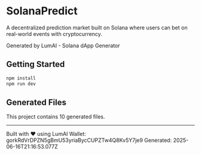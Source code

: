 # SolanaPredict

A decentralized prediction market built on Solana where users can bet on real-world events with cryptocurrency.

Generated by LumAI - Solana dApp Generator

## Getting Started

```bash
npm install
npm run dev
```

## Generated Files

This project contains 10 generated files.

---

Built with ❤️ using LumAI
Wallet: gorkRdVrDPZN5gBmU53yriaBycCUPZTw4Q8Kv5Y7je9
Generated: 2025-06-16T21:16:53.077Z
